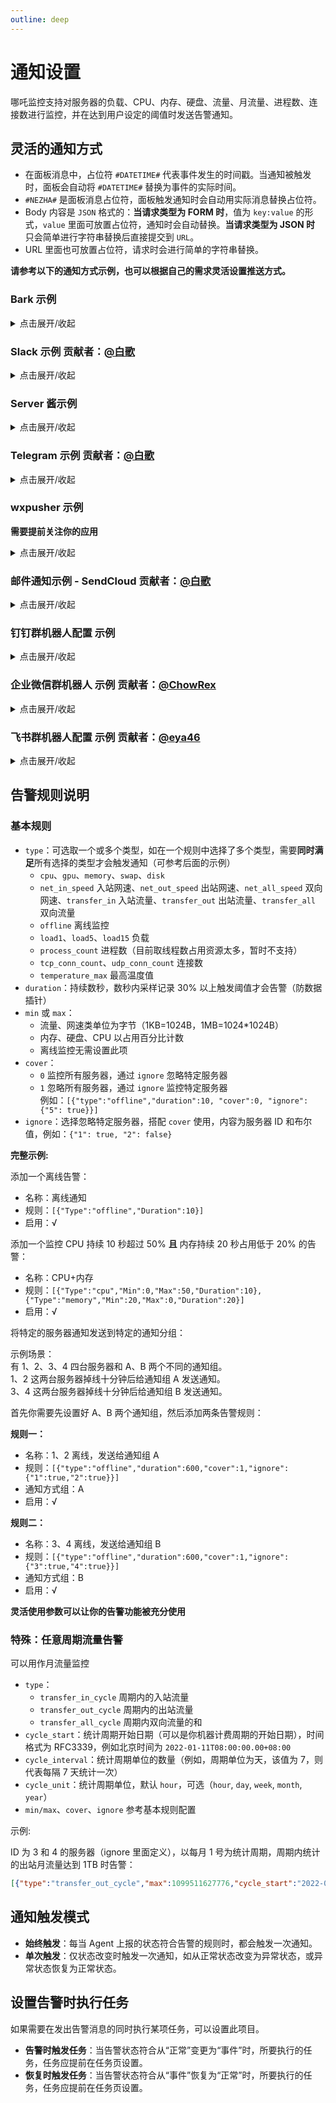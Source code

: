 ```yaml
---
outline: deep
---
```


# 通知设置

哪吒监控支持对服务器的负载、CPU、内存、硬盘、流量、月流量、进程数、连接数进行监控，并在达到用户设定的阈值时发送告警通知。

## 灵活的通知方式

- 在面板消息中，占位符 `#DATETIME#` 代表事件发生的时间戳。当通知被触发时，面板会自动将 `#DATETIME#` 替换为事件的实际时间。
- `#NEZHA#` 是面板消息占位符，面板触发通知时会自动用实际消息替换占位符。
- Body 内容是 `JSON` 格式的：**当请求类型为 FORM 时**，值为 `key:value` 的形式，`value` 里面可放置占位符，通知时会自动替换。**当请求类型为 JSON 时** 只会简单进行字符串替换后直接提交到 `URL`。
- URL 里面也可放置占位符，请求时会进行简单的字符串替换。

**请参考以下的通知方式示例，也可以根据自己的需求灵活设置推送方式。**

### Bark 示例
<details>
  <summary>点击展开/收起</summary>

- 名称：Bark
- URL 组成: /:key/:body or /:key/:title/:body or /:key/:category/:title/:body 
- 请求方式: GET
- 请求类型: 默认
- Body: 空

- 名称：Bark
- URL 组成: /push
- 请求方式: POST
- 请求类型: form
- Body: `{"title": "#SERVER.NAME#","device_key":"xxxxxxxxx","body":"#NEZHA#","icon":"https://xxxxxxxx/nz.png"}`

</details>

### Slack 示例 贡献者：[@白歌](https://github.com/cantoblanco)
<details>
  <summary>点击展开/收起</summary>

#### URL 参数获取说明

请提前准备好 Slack 的 Workspace 并为这个 Workspace 创建一个 App。如果你还没有创建，可以在 [Slack API](https://api.slack.com/apps) 创建一个 App。

创建完成 App 后，需要为这个 App 添加一个 Incoming Webhook。在 App 的设置页面中找到 Incoming Webhooks，将 Activate Incoming Webhooks 勾选为 ON，在页面下方找到并点击 Add New Webhook to Workspace，选择一个 Channel，然后点击允许。完成创建后，你会得到一个 Webhook URL，使用这个 URL 替换下方的示例 URL。

- 名称：Slack
- URL：https://hooks.slack.com/services/xxxxxxxxx/xxxxxxxxx/xxxxxxxxxxxxxxxxxxxxxxxx
- 请求方式: POST
- 请求类型: JSON
- Body: `{"text":"#NEZHA#"}`

</details>

### Server 酱示例
<details>
  <summary>点击展开/收起</summary>

- 名称：Server 酱
- URL：https://sc.ftqq.com/SCUrandomkeys.send?title=哪吒告警信息&desp=#NEZHA#
- 请求方式: GET
- 请求类型: 默认
- Body: 空

**Server 酱进阶**
- 名称：Server 酱
- URL：https://sc.ftqq.com/SCUrandomkeys.send
- 请求方式: POST
- 请求类型: FORM
- Body: 
  ```json
  {
    "title": "#SERVER.NAME#",
    "desp": "**#NEZHA#\n\n平均负载: \"#SERVER.LOAD1#\",\"#SERVER.LOAD5#\",\"#SERVER.LOAD15#\"\n\n## [点击访问面板](https://你的面板域名)\n\n![logo](https://raw.githubusercontent.com/naiba/nezha/master/resource/static/brand.svg)"
  }
  ```

  ![展示](https://github.com/iilemon/nezhahq.github.io/blob/main/docs/images/photo_2023-03-16_00-22-47a.jpg?raw=true) 

</details>

### Telegram 示例 贡献者：[@白歌](https://github.com/cantoblanco)
<details>
  <summary>点击展开/收起</summary>

#### URL 参数获取说明

请提前在 Telegram 中创建一个机器人，获取到机器人的 token 和你的 Telegram 用户 ID。

机器人的 token 和用户 ID 都是数字和字母的组合，可以在 Telegram 中与 @userinfobot 对话获取自己的用户 ID。与 @BotFather 对话，输入命令 /newbot 创建一个机器人，创建完成后可以获得机器人的 token。

得到的 token 和用户 ID 都是字符串，可以直接拼接到 URL 中，如下所示，将其中的 botXXXXXX 替换为你的机器人 token，将 YYYYYY 替换为你的用户 ID。注意，你需要先与机器人对话，否则机器人无法发送消息给你。

- 名称：Telegram
- URL：https://api.telegram.org/botXXXXXX/sendMessage?chat_id=YYYYYY&text=#NEZHA#
- 请求方式: GET
- 请求类型: 默认
- Body: 留空

</details>

### wxpusher 示例
**需要提前关注你的应用**
<details>
  <summary>点击展开/收起</summary>

- 名称: wxpusher
- URL：http://wxpusher.zjiecode.com/api/send/message
- 请求方式: POST
- 请求类型: JSON
- Body: `{"appToken":"你的appToken","topicIds":[],"content":"#NEZHA#","contentType":"1","uids":["你的uid"]}`
</details>

### 邮件通知示例 - SendCloud 贡献者：[@白歌](https://github.com/cantoblanco)
<details>
  <summary>点击展开/收起</summary>

**注意：SendCloud 有每日免费发送邮件限额限制，这里仅作示例，你可以选择付费服务或其他类似的免费服务，使用方法类似。**

#### URL 参数获取说明

该示例使用 SendCloud 作为发信服务，需提前在 [SendCloud](https://www.sendcloud.net/) 注册账号，创建发件邮箱，然后在[这里](https://www.sendcloud.net/sendSetting/apiuser)获取 APIUSER 和 APIKEY。

替换示例 URL 中的 `<替换APIUSER>` 和 `<替换APIKEY>` 为自己的 APIUSER 和 APIKEY，替换 URL 中的 `<自定义发件邮箱>` 和 `<自定义收件邮箱>` 为任意的的发件邮箱和收件邮箱。

- 名称：邮件告警
- URL：https://api.sendcloud.net/apiv2/mail/send?apiUser=<替换APIUSER>&apiKey=<替换APIKEY>&from=<自定义发件邮箱>&fromName=Nezha&to=<自定义收件邮箱>&subject=Nezha-Notification&html=#NEZHA#
- 请求方式: POST
- 请求类型: JSON
- Header: 留空
- Body: 留空

</details>

### 钉钉群机器人配置 示例
<details>
  <summary>点击展开/收起</summary>

#### URL 参数获取说明

请提前在钉钉中创建一个机器人，获取到机器人的 token。

机器人 URL 在钉钉群 - 管理机器人 - 创建机器人后获取，安全方式选择自定义关键词，Body 中 content 值内需包含该关键词。

- 名称: 哪吒探针小跟班
- URL：https://oapi.dingtalk.com/robot/send?access_token=xxxxxxxxxxxxxxxxx
- 请求方式: POST
- 请求类型: JSON
- Header: `{"Content-Type": "application/json"}`
- Body: `{"msgtype": "text","text": {"content":"哪吒探针：\n#NEZHA#"}}`

</details>

### 企业微信群机器人 示例 贡献者：[@ChowRex](https://github.com/ChowRex)
<details>
  <summary>点击展开/收起</summary>

支持的占位符一览

```json
{
    "content": "#NEZHA#",
    "ServerName": "#SERVER.NAME#",
    "ServerIP": "#SERVER.IP#",
    "ServerIPV4": "#SERVER.IPV4#",
    "ServerIPV6": "#SERVER.IPV6#",
    "CPU": "#SERVER.CPU#",
    "MEM": "#SERVER.MEM#",
    "SWAP": "#SERVER.SWAP#",
    "DISK": "#SERVER.DISK#",
    "NetInSpeed": "#SERVER.NETINSPEED#",
    "NetOutSpeed": "#SERVER.NETOUTSPEED#",
    "TransferIn": "#SERVER.TRANSFERIN#",
    "TranferOut": "#SERVER.TRANSFEROUT#",
    "Load1": "#SERVER.LOAD1#",
    "Load5": "#SERVER.LOAD5#",
    "Load15": "#SERVER.LOAD15#",
    "TCP_CONN_COUNT": "#SERVER.TCPCONNCOUNT",  # 无效
    "UDP_CONN_COUNT": "#SERVER.UDPCONNCOUNT",  # 无效
}
```

> [群机器人配置说明 - 文档 - 企业微信开发者中心](https://developer.work.weixin.qq.com/document/path/91770#markdown%E7%B1%BB%E5%9E%8B)

- 名称：企业微信群机器人
- URL：https://qyapi.weixin.qq.com/cgi-bin/webhook/send?key=YOUR_BOT_KEY
- 请求方式: POST
- 请求类型: JSON
- Body: 
    ```json
    {
        "msgtype": "markdown",
        "markdown": {
            "content": "# 哪吒通知消息\n\n\"#NEZHA#\"\n\n> 名称: \"#SERVER.NAME#\"\n> IP: \"#SERVER.IP#\"\n> IPv4: \"#SERVER.IPV4#\"\n> IPv6: \"#SERVER.IPV6#\"\n> CPU: \"#SERVER.CPU#\"\n> 内存: \"#SERVER.MEM#\"\n> 交换分区: \"#SERVER.SWAP#\"\n> 存储: \"#SERVER.DISK#\"\n> 实时上传速度: \"#SERVER.NETINSPEED#\"\n> 实时下载速度: \"#SERVER.NETOUTSPEED#\"\n> 总上传: \"#SERVER.TRANSFERIN#\"\n> 总下载: \"#SERVER.TRANSFEROUT#\"\n> 1分钟内负载: \"#SERVER.LOAD1#\"\n> 5分钟内负载: \"#SERVER.LOAD5#\"\n> 15分钟内负载: \"#SERVER.LOAD15#\"\n> TCP连接数: \"#SERVER.TCPCONNCOUNT\"\n> UDP连接数: \"#SERVER.UDPCONNCOUNT\"\n\n"
        }
    }
    ```

根据需求删减相关内容信息即可。

![通知效果](https://user-images.githubusercontent.com/30169860/223605620-eac53ee6-09f9-4583-94fa-9b0cdedba81c.png)

</details>

### 飞书群机器人配置 示例 贡献者：[@eya46](https://github.com/eya46)
<details>
  <summary>点击展开/收起</summary>

#### URL 参数获取说明

机器人 URL 通过飞书群 - 群机器人 - 添加机器人 - 自定义机器人(webhook)创建后获取。

- 名称: 哪吒面板 Bot
- URL：https://open.feishu.cn/open-apis/bot/v2/hook/xxxxxxxxxxxxxxxxx
- 请求方式: POST
- 请求类型: JSON
- Body: `{"content":{"text":"#NEZHA#\n#DATETIME#"},"msg_type":"text"}`

</details>

## 告警规则说明

### 基本规则

- `type`：可选取一个或多个类型，如在一个规则中选择了多个类型，需要**同时满足**所有选择的类型才会触发通知（可参考后面的示例）
  - `cpu`、`gpu`、`memory`、`swap`、`disk`
  - `net_in_speed` 入站网速、`net_out_speed` 出站网速、`net_all_speed` 双向网速、`transfer_in` 入站流量、`transfer_out` 出站流量、`transfer_all` 双向流量
  - `offline` 离线监控
  - `load1`、`load5`、`load15` 负载
  - `process_count` 进程数（目前取线程数占用资源太多，暂时不支持）
  - `tcp_conn_count`、`udp_conn_count` 连接数
  - `temperature_max` 最高温度值
- `duration`：持续数秒，数秒内采样记录 30% 以上触发阈值才会告警（防数据插针）
- `min` 或 `max`：
  - 流量、网速类单位为字节（1KB=1024B，1MB=1024*1024B）
  - 内存、硬盘、CPU 以占用百分比计数
  - 离线监控无需设置此项
- `cover`： 
  - `0` 监控所有服务器，通过 `ignore` 忽略特定服务器
  - `1` 忽略所有服务器，通过 `ignore` 监控特定服务器  
  例如：`[{"type":"offline","duration":10, "cover":0, "ignore":{"5": true}}]`
- `ignore`：选择忽略特定服务器，搭配 `cover` 使用，内容为服务器 ID 和布尔值，例如：`{"1": true, "2": false}`

**完整示例:**  

添加一个离线告警：

- 名称：离线通知
- 规则：`[{"Type":"offline","Duration":10}]`
- 启用：√

添加一个监控 CPU 持续 10 秒超过 50% **且** 内存持续 20 秒占用低于 20% 的告警：

- 名称：CPU+内存
- 规则：`[{"Type":"cpu","Min":0,"Max":50,"Duration":10},{"Type":"memory","Min":20,"Max":0,"Duration":20}]`
- 启用：√

将特定的服务器通知发送到特定的通知分组：

示例场景：  
有 1、2、3、4 四台服务器和 A、B 两个不同的通知组。  
1、2 这两台服务器掉线十分钟后给通知组 A 发送通知。  
3、4 这两台服务器掉线十分钟后给通知组 B 发送通知。

首先你需要先设置好 A、B 两个通知组，然后添加两条告警规则：

**规则一：**

- 名称：1、2 离线，发送给通知组 A
- 规则：`[{"type":"offline","duration":600,"cover":1,"ignore":{"1":true,"2":true}}]`
- 通知方式组：A
- 启用：√

**规则二：**

- 名称：3、4 离线，发送给通知组 B
- 规则：`[{"type":"offline","duration":600,"cover":1,"ignore":{"3":true,"4":true}}]`
- 通知方式组：B
- 启用：√

**灵活使用参数可以让你的告警功能被充分使用**  

### 特殊：任意周期流量告警

可以用作月流量监控

- `type`：
  - `transfer_in_cycle` 周期内的入站流量
  - `transfer_out_cycle` 周期内的出站流量
  - `transfer_all_cycle` 周期内双向流量的和
- `cycle_start`：统计周期开始日期（可以是你机器计费周期的开始日期），时间格式为 RFC3339，例如北京时间为 `2022-01-11T08:00:00.00+08:00`
- `cycle_interval`：统计周期单位的数量（例如，周期单位为天，该值为 7，则代表每隔 7 天统计一次）
- `cycle_unit`：统计周期单位，默认 `hour`，可选（`hour`, `day`, `week`, `month`, `year`）
- `min/max`、`cover`、`ignore` 参考基本规则配置

示例:  

ID 为 3 和 4 的服务器（ignore 里面定义），以每月 1 号为统计周期，周期内统计的出站月流量达到 1TB 时告警：

```json
[{"type":"transfer_out_cycle","max":1099511627776,"cycle_start":"2022-01-01T00:00:00+08:00","cycle_interval":1,"cycle_unit":"month","cover":1,"ignore":{"3":true,"4":true}}]
```

## 通知触发模式

- **始终触发**：每当 Agent 上报的状态符合告警的规则时，都会触发一次通知。
- **单次触发**：仅状态改变时触发一次通知，如从正常状态改变为异常状态，或异常状态恢复为正常状态。

## 设置告警时执行任务

如果需要在发出告警消息的同时执行某项任务，可以设置此项目。

- **告警时触发任务**：当告警状态符合从“正常”变更为“事件”时，所要执行的任务，任务应提前在任务页设置。
- **恢复时触发任务**：当告警状态符合从“事件”恢复为“正常”时，所要执行的任务，任务应提前在任务页设置。